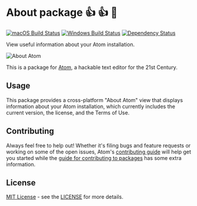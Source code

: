 # About package :+1: :+1: :banana:
[![macOS Build Status](https://travis-ci.org/atom/about.svg?branch=master)](https://travis-ci.org/atom/about) [![Windows Build Status](https://ci.appveyor.com/api/projects/status/msprea3vq47l8oce/branch/master?svg=true)](https://ci.appveyor.com/project/atom/about/branch/master) [![Dependency Status](https://david-dm.org/atom/about.svg)](https://david-dm.org/atom/about) 

View useful information about your Atom installation.

![About Atom](https://cloud.githubusercontent.com/assets/16760489/19395499/69bbb780-922d-11e6-9779-2b8327027ea5.png)

This is a package for [Atom](https://atom.io), a hackable text editor for the 21st Century.

## Usage

This package provides a cross-platform "About Atom" view that displays information about your Atom installation, which currently includes the current version, the license, and the Terms of Use.

## Contributing
Always feel free to help out!  Whether it's filing bugs and feature requests
or working on some of the open issues, Atom's [contributing guide](https://github.com/atom/atom/blob/master/CONTRIBUTING.md)
will help get you started while the [guide for contributing to packages](https://github.com/atom/atom/blob/master/docs/contributing-to-packages.md)
has some extra information.

## License

[MIT License](https://opensource.org/licenses/MIT) - see the [LICENSE](https://github.com/atom/about/blob/master/LICENSE.md) for more details.
